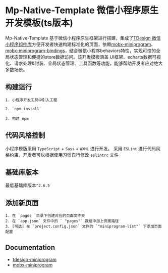 <!--
 * @Author: 王昶 wgeralt@outlook.com
 * @Date: 2023-02-12 22:08:44
 * @LastEditors: 王昶 wgeralt@outlook.com
 * @LastEditTime: 2023-07-04 10:18:31
 * @FilePath: /mp-native-template/README.md
 * @Description: 
-->
# Mp-Native-Template 微信小程序原生开发模板(ts版本)

Mp-Native-Template 基于微信小程序原生框架进行搭建，集成了[TDesign 微信小程序组件库](https://github.com/Tencent/tdesign-miniprogram)方便开发者快速构建标准化的页面，依赖[mobx-miniprogram](https://github.com/mobxjs/mobx)、[mobx-miniprogram-bindings](https://github.com/mobxjs/mobx)，结合微信小程序behaviors特性，实现可控的全局状态管理和便捷的store数据访问。该开发模板涵盖 UI框架、echarts数据可视化、请求处理&封装、全局状态管理、工具函数等功能，能够帮助开发者应对绝大多数场景。

## 构建运行
    1. 小程序开发工具中引入工程

    2. `npm install`

    3. 构建 npm

## 代码风格控制
小程序模版采用 `TypeScript` + `Sass` + `WXML` 进行开发。
采用 `ESLint` 进行代码风格约束，开发者可以根据使用习惯自行修改 `eslintrc` 文件

## 基础库版本
最低基础库版本`^2.6.5`

## 添加新页面
    1. 在 `pages `目录下创建对应的页面文件夹
    2. 在 `app.json` 文件中的 ` "pages"` 数组中加上页面路径
    3. [可选] 在 `project.config.json` 文件的 `"miniprogram-list"` 下添加页面配置

## Documentation

- [tdesign-miniprogram](https://tdesign.tencent.com/miniprogram/overview)
- [mobx-miniprogram](https://github.com/mobxjs/mobx)


